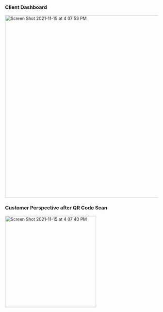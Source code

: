 ###  Client Dashboard
<img width="600" alt="Screen Shot 2021-11-15 at 4 07 53 PM" src="https://user-images.githubusercontent.com/34731628/141854083-a2ee7dcd-0c7b-4ea9-a9c7-ab74dbd573cb.png">

### Customer Perspective after QR Code Scan
<img width="300" alt="Screen Shot 2021-11-15 at 4 07 40 PM" src="https://user-images.githubusercontent.com/34731628/141854179-15d75b63-b7d1-46be-855a-883432709b52.png">
